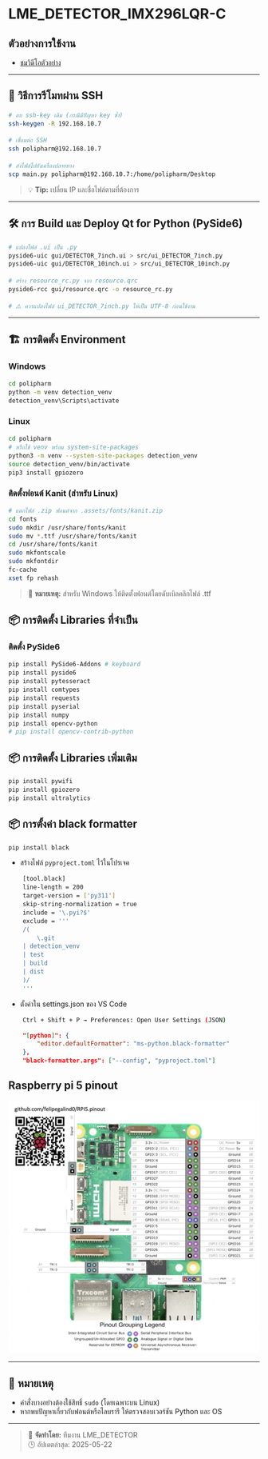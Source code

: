 # LME_DETECTOR_IMX296LQR-C

## ตัวอย่างการใช้งาน
- [ชมวิดีโอตัวอย่าง](https://youtu.be/TP1eUsSMoBs?si=pW1v3e3p2M26bULp)

---

## 🚀 วิธีการรีโมทผ่าน SSH
```bash
# ลบ ssh-key เดิม (กรณีมีปัญหา key ซ้ำ)
ssh-keygen -R 192.168.10.7

# เชื่อมต่อ SSH
ssh polipharm@192.168.10.7

# ส่งไฟล์ไปยังเครื่องปลายทาง
scp main.py polipharm@192.168.10.7:/home/polipharm/Desktop
```
> 💡 **Tip:** เปลี่ยน IP และชื่อไฟล์ตามที่ต้องการ

---

## 🛠️ การ Build และ Deploy Qt for Python (PySide6)
```bash
# แปลงไฟล์ .ui เป็น .py
pyside6-uic gui/DETECTOR_7inch.ui > src/ui_DETECTOR_7inch.py
pyside6-uic gui/DETECTOR_10inch.ui > src/ui_DETECTOR_10inch.py

# สร้าง resource_rc.py จาก resource.qrc
pyside6-rcc gui/resource.qrc -o resource_rc.py

# ⚠️ ควรแปลงไฟล์ ui_DETECTOR_7inch.py ให้เป็น UTF-8 ก่อนใช้งาน
```

---

## 🏗️ การติดตั้ง Environment

### Windows
```bash
cd polipharm
python -m venv detection_venv
detection_venv\Scripts\activate
```

### Linux
```bash
cd polipharm
# หรือใช้ venv พร้อม system-site-packages
python3 -m venv --system-site-packages detection_venv
source detection_venv/bin/activate
pip3 install gpiozero
```

### ติดตั้งฟอนต์ Kanit (สำหรับ Linux)
```bash
# แตกไฟล์ .zip ฟอนต์จาก .assets/fonts/kanit.zip
cd fonts
sudo mkdir /usr/share/fonts/kanit
sudo mv *.ttf /usr/share/fonts/kanit
cd /usr/share/fonts/kanit
sudo mkfontscale
sudo mkfontdir
fc-cache
xset fp rehash
```
> 📝 **หมายเหตุ:** สำหรับ Windows ให้ติดตั้งฟอนต์โดยดับเบิลคลิกไฟล์ .ttf

## 📦 การติดตั้ง Libraries ที่จำเป็น

### ติดตั้ง PySide6
```bash
pip install PySide6-Addons # keyboard
pip install pyside6
pip install pytesseract
pip install comtypes
pip install requests
pip install pyserial
pip install numpy
pip install opencv-python
# pip install opencv-contrib-python
```

## 📦 การติดตั้ง Libraries เพิ่มเติม
```bash
pip install pywifi
pip install gpiozero
pip install ultralytics
```

## 📦 การตั้งค่า black formatter
```bash
pip install black
```
- สร้างไฟล์ `pyproject.toml` ไว้ในโปรเจค
```bash
    [tool.black]
    line-length = 200
    target-version = ['py311']
    skip-string-normalization = true
    include = '\.pyi?$'
    exclude = '''
    /(
        \.git
    | detection_venv
    | test
    | build
    | dist
    )/
    '''
```
- ตั้งค่าใน settings.json ของ VS Code
```bash
    Ctrl + Shift + P → Preferences: Open User Settings (JSON)
```
```json
    "[python]": {
        "editor.defaultFormatter": "ms-python.black-formatter"
    },
    "black-formatter.args": ["--config", "pyproject.toml"]
```

## Raspberry pi 5 pinout

![Raspberry Pi 5 Pinout](assets/raspberry_pi_5_pinout.png)

---

## 📝 หมายเหตุ
- คำสั่งบางอย่างต้องใช้สิทธิ์ `sudo` (โดยเฉพาะบน Linux)
- หากพบปัญหาเกี่ยวกับฟอนต์หรือไลบรารี ให้ตรวจสอบเวอร์ชัน Python และ OS

---

> 📌 **จัดทำโดย:** ทีมงาน LME_DETECTOR  
> 🕒 อัปเดตล่าสุด: 2025-05-22

<!-- จบ README.md -->